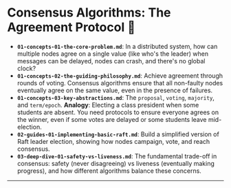 # Consensus Algorithms: The Agreement Protocol 🤝


* **`01-concepts-01-the-core-problem.md`**: In a distributed system, how can multiple nodes agree on a single value (like who's the leader) when messages can be delayed, nodes can crash, and there's no global clock?
* **`01-concepts-02-the-guiding-philosophy.md`**: Achieve agreement through rounds of voting. Consensus algorithms ensure that all non-faulty nodes eventually agree on the same value, even in the presence of failures.
* **`01-concepts-03-key-abstractions.md`**: The `proposal`, `voting`, `majority`, and `term/epoch`. **Analogy**: Electing a class president when some students are absent. You need protocols to ensure everyone agrees on the winner, even if some votes are delayed or some students leave mid-election.
* **`02-guides-01-implementing-basic-raft.md`**: Build a simplified version of Raft leader election, showing how nodes campaign, vote, and reach consensus.
* **`03-deep-dive-01-safety-vs-liveness.md`**: The fundamental trade-off in consensus: safety (never disagreeing) vs liveness (eventually making progress), and how different algorithms balance these concerns.

---
